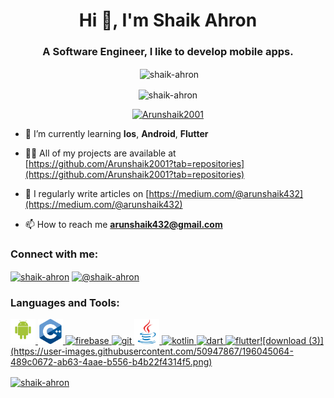 <h1 align="center">Hi 👋, I'm Shaik Ahron</h1>
<h3 align="center">A Software Engineer, I like to develop mobile apps.</h3>


<p align="center">&nbsp;<img align="center" src="https://github-readme-stats.vercel.app/api?username=Arunshaik2001&show_icons=true&locale=en" alt="shaik-ahron" /></p>


<p align="center"><img align="center" src="https://github-readme-stats.vercel.app/api/top-langs?username=Arunshaik2001&show_icons=true&locale=en&layout=compact" alt="shaik-ahron" /></p>



<p align="center"> <a href="https://github.com/ryo-ma/github-profile-trophy"><img src="https://github-profile-trophy.vercel.app/?username=Arunshaik2001" alt="Arunshaik2001" /></a> </p>


- 🌱 I’m currently learning **Ios**, **Android**, **Flutter**

- 👨‍💻 All of my projects are available at [https://github.com/Arunshaik2001?tab=repositories](https://github.com/Arunshaik2001?tab=repositories)

- 📝 I regularly write articles on [https://medium.com/@arunshaik432](https://medium.com/@arunshaik432)

- 📫 How to reach me **arunshaik432@gmail.com**

<h3 align="left">Connect with me:</h3>
<p align="left">
<a href="https://www.linkedin.com/in/shaik-ahron-79a71018a/" target="blank"><img align="center" src="https://raw.githubusercontent.com/rahuldkjain/github-profile-readme-generator/master/src/images/icons/Social/linked-in-alt.svg" alt="shaik-ahron" height="30" width="40" /></a>
<a href="https://medium.com/@arunshaik432" target="blank"><img align="center" src="https://raw.githubusercontent.com/rahuldkjain/github-profile-readme-generator/master/src/images/icons/Social/medium.svg" alt="@shaik-ahron" height="30" width="40" /></a>
</p>

<h3 align="left">Languages and Tools:</h3>
<p align="left"> <a href="https://developer.android.com" target="_blank"> <img src="https://raw.githubusercontent.com/devicons/devicon/master/icons/android/android-original-wordmark.svg" alt="android" width="40" height="40"/> </a> <a href="https://www.w3schools.com/cpp/" target="_blank"> <img src="https://raw.githubusercontent.com/devicons/devicon/master/icons/cplusplus/cplusplus-original.svg" alt="cplusplus" width="40" height="40"/> </a> <a href="https://firebase.google.com/" target="_blank"> <img src="https://www.vectorlogo.zone/logos/firebase/firebase-icon.svg" alt="firebase" width="40" height="40"/> </a> <a href="https://git-scm.com/" target="_blank"> <img src="https://www.vectorlogo.zone/logos/git-scm/git-scm-icon.svg" alt="git" width="40" height="40"/> </a> <a href="https://www.java.com" target="_blank"> <img src="https://raw.githubusercontent.com/devicons/devicon/master/icons/java/java-original.svg" alt="java" width="40" height="40"/> </a> <a href="https://kotlinlang.org" target="_blank"> <img src="https://www.vectorlogo.zone/logos/kotlinlang/kotlinlang-icon.svg" alt="kotlin" width="40" height="40"/> </a> <a href="https://postman.com" target="_blank"> <img src="https://user-images.githubusercontent.com/50947867/196044765-6a64816b-1f0e-4442-b549-13649f0c22e0.svg" alt="dart" width="40" height="40"/> <img src="https://user-images.githubusercontent.com/50947867/196044955-fd0c8247-8d9c-49a8-9ee9-9f728b46c043.svg" alt="flutter" width="40" height="40"/>![download (3)](https://user-images.githubusercontent.com/50947867/196045064-489c0672-ab63-4aae-b556-b4b22f4314f5.png)
</p>

<p><img align="center" src="https://github-readme-streak-stats.herokuapp.com/?user=Arunshaik2001&" alt="shaik-ahron" /></p>
